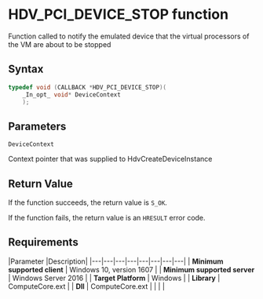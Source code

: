 # HDV_PCI_DEVICE_STOP function

Function called to notify the emulated device that the virtual processors of the VM are about to be stopped

## Syntax

```C++
typedef void (CALLBACK *HDV_PCI_DEVICE_STOP)(
    _In_opt_ void* DeviceContext
    );
```

## Parameters

`DeviceContext` 

Context pointer that was supplied to HdvCreateDeviceInstance

## Return Value

If the function succeeds, the return value is `S_OK`.

If the function fails, the return value is an  `HRESULT` error code.

## Requirements

|Parameter     |Description|
|---|---|---|---|---|---|---|---| 
| **Minimum supported client** | Windows 10, version 1607 |
| **Minimum supported server** | Windows Server 2016 |
| **Target Platform** | Windows |
| **Library** | ComputeCore.ext |
| **Dll** | ComputeCore.ext |
|    |    | 